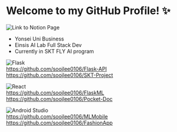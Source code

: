 # Welcome to my GitHub Profile! ✨  

![Link to Notion Page](https://soojlee0106.notion.site/e711e36057854272949b1a59887caf90)

- Yonsei Uni Business
- Einsis AI Lab Full Stack Dev
- Currently in SKT FLY AI program

![Flask](https://img.shields.io/badge/flask-%23000.svg?style=for-the-badge&logo=flask&logoColor=white)  
https://github.com/soojlee0106/Flask-API  
https://github.com/soojlee0106/SKT-Project  

![React](https://img.shields.io/badge/react-%2320232a.svg?style=for-the-badge&logo=react&logoColor=%2361DAFB)  
https://github.com/soojlee0106/FlaskML  
https://github.com/soojlee0106/Pocket-Doc  

![Android Studio](https://img.shields.io/badge/Android%20Studio-3DDC84.svg?style=for-the-badge&logo=android-studio&logoColor=white)  
https://github.com/soojlee0106/MLMobile  
https://github.com/soojlee0106/FashionApp  
